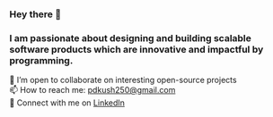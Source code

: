 ### Hey there 👋

### I am passionate about designing and building scalable software products which are innovative and impactful by programming.    
    
👯 I’m open to collaborate on interesting open-source projects  
📫 How to reach me: pdkush250@gmail.com  
💼 Connect with me on [LinkedIn](https://www.linkedin.com/in/kush-patel-53aab114a)
